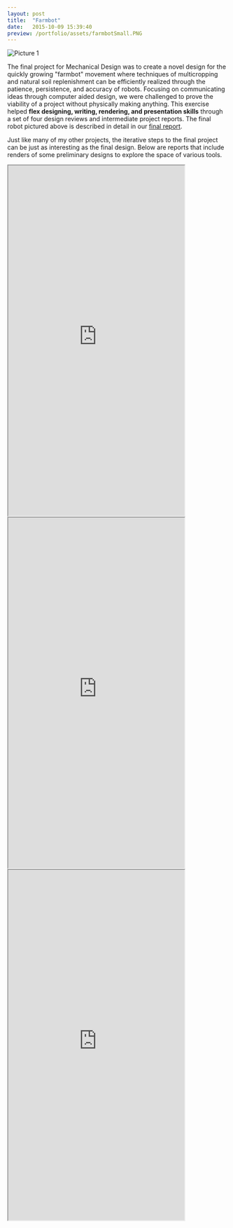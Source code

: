 ```yaml
---
layout: post
title:  "Farmbot"
date:   2015-10-09 15:39:40
preview: /portfolio/assets/farmbotSmall.PNG
---
```


![Picture 1]({{"/assets/farmbotLarge.PNG"|absolute_url}})

The final project for Mechanical Design was to create a novel design for the quickly growing "farmbot" movement where techniques of multicropping and natural soil replenishment can be efficiently realized through the patience, persistence, and accuracy of robots. Focusing on communicating ideas through computer aided design, we were challenged to prove the viability of a project without physically making anything. This exercise helped __flex designing, writing, rendering, and presentation skills__ through a set of four design reviews and intermediate project reports. The final robot pictured above is described in detail in our [final report](https://drive.google.com/file/d/1uJRE2cxK2J5_ld32q141gdBW_9wBD4q4/view).

Just like many of my other projects, the iterative steps to the final project can be just as interesting as the final design. Below are reports that include renders of some preliminary designs to explore the space of various tools.

<iframe src="https://drive.google.com/file/d/1zj6qrhnJR6JyFsNoBzjfmg0ZeLZqMj8g/preview" width="80%" height="800"></iframe>
<iframe src="https://drive.google.com/file/d/1Wg22KMMrD865dkkcV1WXB5rme1MLQb8W/preview" width="80%" height="800"></iframe>
<iframe src="https://drive.google.com/file/d/1mQYClUXQ3T1b3m__cv0ouELDol55DIlM/preview" width="80%" height="800"></iframe>


